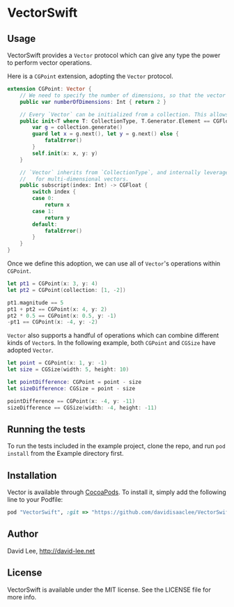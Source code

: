 # VectorSwift

## Usage

VectorSwift provides a `Vector` protocol which can give any type the power to perform vector operations.

Here is a `CGPoint` extension, adopting the `Vector` protocol.

```swift
extension CGPoint: Vector {
	// We need to specify the number of dimensions, so that the vector operations can be configured to fit the dimension.
	public var numberOfDimensions: Int { return 2 }

	// Every `Vector` can be initialized from a collection. This allows easy conversion among similar vector types.
	public init<T where T: CollectionType, T.Generator.Element == CGFloat>(collection: T) {
		var g = collection.generate()
		guard let x = g.next(), let y = g.next() else {
			fatalError()
		}
		self.init(x: x, y: y)
	}

	// `Vector` inherits from `CollectionType`, and internally leverages `CollectionType`'s methods for support
	//   for multi-dimensional vectors.
	public subscript(index: Int) -> CGFloat {
		switch index {
		case 0:
			return x
		case 1:
			return y
		default:
			fatalError()
		}
	}
}
```

Once we define this adoption, we can use all of `Vector`'s operations within `CGPoint`.

```swift
let pt1 = CGPoint(x: 3, y: 4)
let pt2 = CGPoint(collection: [1, -2])

pt1.magnitude == 5
pt1 + pt2 == CGPoint(x: 4, y: 2)
pt2 * 0.5 == CGPoint(x: 0.5, y: -1)
-pt1 == CGPoint(x: -4, y: -2)
```

`Vector` also supports a handful of operations which can combine different kinds of `Vector`s. In the following example, both `CGPoint` and `CGSize` have adopted `Vector`.

```swift
let point = CGPoint(x: 1, y: -1)
let size = CGSize(width: 5, height: 10)

let pointDifference: CGPoint = point - size
let sizeDifference: CGSize = point - size

pointDifference == CGPoint(x: -4, y: -11)
sizeDifference == CGSize(width: -4, height: -11)
```

## Running the tests

To run the tests included in the example project, clone the repo, and run `pod install` from the Example directory first.

## Installation

Vector is available through [CocoaPods](http://cocoapods.org). To install
it, simply add the following line to your Podfile:

```ruby
pod "VectorSwift", :git => "https://github.com/davidisaaclee/VectorSwift.git"
```

## Author

David Lee, http://david-lee.net

## License

VectorSwift is available under the MIT license. See the LICENSE file for more info.
